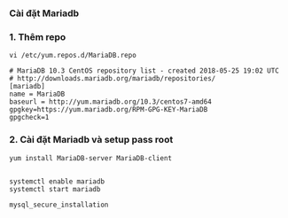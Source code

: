 ### Cài đặt Mariadb 

### 1. Thêm repo

```
vi /etc/yum.repos.d/MariaDB.repo

# MariaDB 10.3 CentOS repository list - created 2018-05-25 19:02 UTC
# http://downloads.mariadb.org/mariadb/repositories/
[mariadb]
name = MariaDB
baseurl = http://yum.mariadb.org/10.3/centos7-amd64
gpgkey=https://yum.mariadb.org/RPM-GPG-KEY-MariaDB
gpgcheck=1

```

### 2. Cài đặt Mariadb và setup pass root

```
yum install MariaDB-server MariaDB-client


systemctl enable mariadb
systemctl start mariadb

mysql_secure_installation

```
